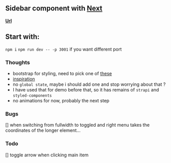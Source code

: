 ## Sidebar component with [Next](https://nextjs.org/)

__[Url](https://clever-panini-561ffa.netlify.app/sidebar)__

## Start with:
`npm i`
`npm run dev -- -p 3001` if you want different port

### Thoughts

- bootstrap for styling, need to pick one of [these](https://bootswatch.com/minty/)
- [inspiration](https://bootsnipp.com/snippets/kl2OQ)
- no `global state`, maybe i should add one and stop worrying about that ?
- I have used that for demo before that, so it has remains of `strapi` and `styled-components`
- no animations for now, probably the next step

### Bugs
[] when switching from fullwidth to toggled and right menu takes the coordinates of the longer element...

### Todo
[] toggle arrow when clicking main item 